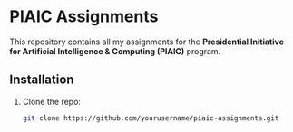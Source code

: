 # PIAIC Assignments

This repository contains all my assignments for the **Presidential Initiative for Artificial Intelligence & Computing (PIAIC)** program.

## Installation

1. Clone the repo:  
   ```bash
   git clone https://github.com/yourusername/piaic-assignments.git
